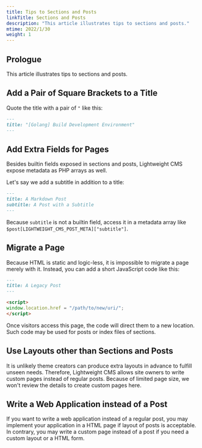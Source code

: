 ```yaml
---
title: Tips to Sections and Posts
linkTitle: Sections and Posts
description: "This article illustrates tips to sections and posts."
mtime: 2022/1/30
weight: 1
---
```


## Prologue

This article illustrates tips to sections and posts.

## Add a Pair of Square Brackets to a Title

Quote the title with a pair of `"` like this:

```markdown
---
title: "[Golang] Build Development Environment"
---
```

## Add Extra Fields for Pages

Besides builtin fields exposed in sections and posts, Lightweight CMS expose metadata as PHP arrays as well.

Let's say we add a subtitle in addition to a title:

```markdown
---
title: A Markdown Post
subtitle: A Post with a Subtitle
---
```

Because `subtitle` is not a builtin field, access it in a metadata array like `$post[LIGHTWEIGHT_CMS_POST_META]["subtitle"]`.

## Migrate a Page

Because HTML is static and logic-less, it is impossible to migrate a page merely with it. Instead, you can add a short JavaScript code like this:

```markdown
---
title: A Legacy Post
---

<script>
window.location.href = "/path/to/new/uri/";
</script>
```

Once visitors access this page, the code will direct them to a new location. Such code may be used for posts or index files of sections.

## Use Layouts other than Sections and Posts

It is unlikely theme creators can produce extra layouts in advance to fulfill unseen needs. Therefore, Lightweight CMS allows site owners to write custom pages instead of regular posts. Because of limited page size, we won't review the details to create custom pages here.

## Write a Web Application instead of a Post

If you want to write a web application instead of a regular post, you may implement your application in a HTML page if layout of posts is acceptable. In contrary, you may write a custom page instead of a post if you need a custom layout or a HTML form.
